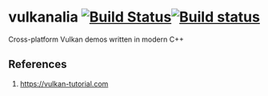 # vulkanalia [![Build Status](https://travis-ci.org/ltowarek/vulkanalia.svg?branch=master)](https://travis-ci.org/ltowarek/vulkanalia)[![Build status](https://ci.appveyor.com/api/projects/status/u4v8keyni0v63w68?svg=true)](https://ci.appveyor.com/project/ltowarek/vulkanalia)
Cross-platform Vulkan demos written in modern C++

## References
1. https://vulkan-tutorial.com
